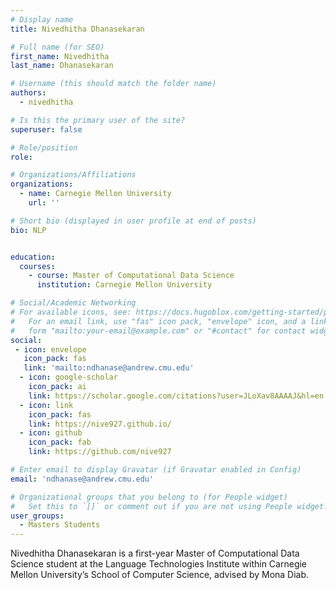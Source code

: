 ```yaml
---
# Display name
title: Nivedhitha Dhanasekaran

# Full name (for SEO)
first_name: Nivedhitha
last_name: Dhanasekaran

# Username (this should match the folder name)
authors:
  - nivedhitha

# Is this the primary user of the site?
superuser: false

# Role/position
role: 

# Organizations/Affiliations
organizations:
  - name: Carnegie Mellon University
    url: ''

# Short bio (displayed in user profile at end of posts)
bio: NLP


education:
  courses:
    - course: Master of Computational Data Science
      institution: Carnegie Mellon University

# Social/Academic Networking
# For available icons, see: https://docs.hugoblox.com/getting-started/page-builder/#icons
#   For an email link, use "fas" icon pack, "envelope" icon, and a link in the
#   form "mailto:your-email@example.com" or "#contact" for contact widget.
social:
 - icon: envelope
   icon_pack: fas
   link: 'mailto:ndhanase@andrew.cmu.edu'
  - icon: google-scholar
    icon_pack: ai
    link: https://scholar.google.com/citations?user=JLoXav8AAAAJ&hl=en
  - icon: link
    icon_pack: fas
    link: https://nive927.github.io/
  - icon: github
    icon_pack: fab
    link: https://github.com/nive927

# Enter email to display Gravatar (if Gravatar enabled in Config)
email: 'ndhanase@andrew.cmu.edu'

# Organizational groups that you belong to (for People widget)
#   Set this to `[]` or comment out if you are not using People widget.
user_groups:
  - Masters Students
---
```


Nivedhitha Dhanasekaran is a first-year Master of Computational Data Science student at the Language Technologies Institute within Carnegie Mellon University’s School of Computer Science, advised by Mona Diab.

